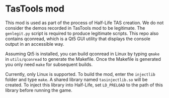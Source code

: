 # TasTools mod

This mod is used as part of the process of Half-Life TAS creation. We do not
consider the demos recorded in TasTools mod to be legitimate. The `genlegit.py`
script is required to produce legitimate scripts. This repo also contains
qconread, which is a Qt5 GUI utility that displays the console output in an
accessible way.

Assuming Qt5 is installed, you can build qconread in Linux by typing `qmake` in
`utils/qconread` to generate the Makefile. Once the Makefile is generated you
only need `make` for subsequent builds.

Currently, only Linux is supported.  To build the mod, enter the `injectlib`
folder and type `make`.  A shared library named `tasinjectlib.so` will be
created.  To inject this library into Half-Life, set `LD_PRELOAD` to the path
of this library before running the game.
